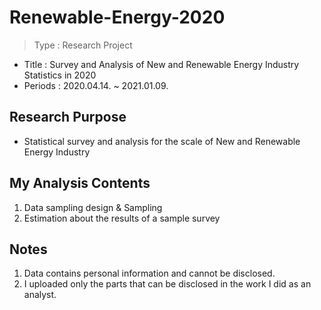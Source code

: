 # Renewable-Energy-2020
> Type : Research Project
- Title : Survey and Analysis of New and Renewable Energy Industry Statistics in 2020
- Periods : 2020.04.14. ~ 2021.01.09.

## Research Purpose
- Statistical survey and analysis for the scale of New and Renewable Energy Industry

## My Analysis Contents
1. Data sampling design & Sampling
2. Estimation about the results of a sample survey

## Notes
1. Data contains personal information and cannot be disclosed.
2. I uploaded only the parts that can be disclosed in the work I did as an analyst.
